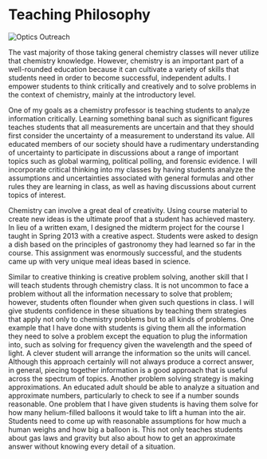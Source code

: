 # Teaching Philosophy

![Optics Outreach](../images/MoreOpticsOutreach.jpg)

  The vast majority of those taking general chemistry classes will never utilize that chemistry knowledge.
  However, chemistry is an important part of a well-rounded education because it can cultivate a variety of skills that students need in order to become successful, independent adults.
  I empower students to think critically and creatively and to solve problems in the context of chemistry, mainly at the introductory level.

  One of my goals as a chemistry professor is teaching students to analyze information critically.
  Learning something banal such as significant figures teaches students that all measurements are uncertain and that they should first consider the uncertainty of a measurement to understand its value.
  All educated members of our society should have a rudimentary understanding of uncertainty to participate in discussions about a range of important topics such as global warming, political polling, and forensic evidence.
  I will incorporate critical thinking into my classes  by having students analyze the assumptions and uncertainties associated with general formulas and other rules they are learning in class, as well as having discussions about current topics of interest.

  Chemistry can involve a great deal of creativity.
  Using course material to create new ideas is the ultimate proof that a student has achieved mastery.
  In lieu of a written exam, I designed the midterm project for the course I taught in Spring 2013 with a creative aspect.
  Students were asked to design a dish based on the principles of gastronomy they had learned so far in the course.
  This assignment was enormously successful, and the students came up with very unique meal ideas based in science.

  Similar to creative thinking is creative problem solving, another skill that I will teach students through chemistry class.
  It is not uncommon to face a problem without all the information necessary to solve that problem; however, students often flounder when given such questions in class.
  I will give students confidence in these situations by teaching them strategies that apply not only to chemistry problems but to all kinds of problems.
  One example that I have done with students is giving them all the information they need to solve a problem except the equation to plug the information into, such as solving for frequency given the wavelength and the speed of light.
  A clever student will arrange the information so the units will cancel.
  Although this approach certainly will not always produce a correct answer, in general, piecing together information is a good approach that is useful across the spectrum of topics.
  Another problem solving strategy is making approximations.
  An educated adult should be able to analyze a situation and approximate numbers, particularly to check to see if a number sounds reasonable.
  One problem that I have given students is having them solve for how many helium-filled balloons it would take to lift a human into the air.
  Students need to come up with reasonable assumptions for how much a human weighs and how big a balloon is.
  This not only teaches students about gas laws and gravity but also about how to get an approximate answer without knowing every detail of a situation.
